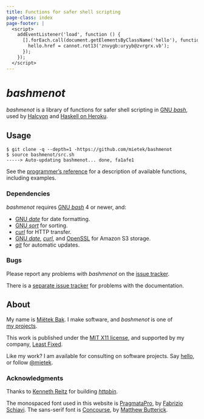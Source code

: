 ```yaml
---
title: Functions for safer shell scripting
page-class: index
page-footer: |
  <script>
    addEventListener('load', function () {
      [].forEach.call(document.getElementsByClassName('hello'), function (hello) {
        hello.href = cannot.rot13('znvygb:uryyb@zvrgrx.vb');
      });
    });
  </script>
---
```



_bashmenot_
===========

_bashmenot_ is a library of functions for safer shell scripting in [GNU _bash_](http://gnu.org/software/bash/), used by [Halcyon](http://halcyon.sh/) and [Haskell on Heroku](http://haskellonheroku.com/).


Usage
-----

```
$ git clone -q --depth=1 -https://github.com/mietek/bashmenot
$ source bashmenot/src.sh
-----> Auto-updating bashmenot... done, fa1afe1
```

See the [programmer’s reference](reference/) for a description of available functions, including examples.


### Dependencies

_bashmenot_ requires [GNU _bash_](http://gnu.org/software/bash/) 4 or newer, and:

- [GNU _date_](http://gnu.org/software/coreutils/manual/html_node/date-invocation.html) for date formatting.
- [GNU _sort_](http://gnu.org/software/coreutils/manual/html_node/sort-invocation.html) for sorting.
- [_curl_](http://curl.haxx.se/) for HTTP transfer.
- [GNU _date_](http://gnu.org/software/coreutils/manual/html_node/date-invocation.html), [_curl_](http://curl.haxx.se/), and [OpenSSL](https://www.openssl.org/) for Amazon S3 storage.
- [_git_](http://git-scm.com/) for automatic updates.


### Bugs

Please report any problems with _bashmenot_ on the [issue tracker](https://github.com/mietek/bashmenot/issues/).

There is a [separate issue tracker](https://github.com/mietek/bashmenot-website/issues/) for problems with the documentation.


About
-----

<span id="mietek"><a class="hello" href=""></a></span>

My name is [Miëtek Bak](http://mietek.io/).  I make software, and _bashmenot_ is one of [my projects](http://mietek.io/projects/).

This work is published under the [MIT X11 license](license/), and supported by my company, [Least Fixed](http://leastfixed.com/).

Like my work?  I am available for consulting on software projects.  Say <a class="hello" href="">hello</a>, or follow <a href="http://twitter.com/mietek">@mietek</a>.


### Acknowledgments

Thanks to [Kenneth Reitz](http://www.kennethreitz.org/) for building [_httpbin_](http://httpbin.org/).

The monospaced font used in this website is [PragmataPro](http://www.fsd.it/fonts/pragmatapro.htm), by [Fabrizio Schiavi](http://www.fsd.it/).  The sans-serif font is [Concourse](http://practicaltypography.com/concourse.html), by [Matthew Butterick](http://practicaltypography.com/).
